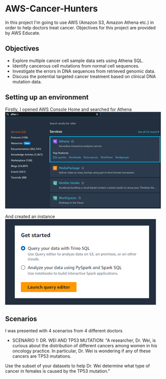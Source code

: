 # AWS-Cancer-Hunters
In this project I'm going to use AWS (Amazon S3, Amazon Athena etc.) in order to help doctors treat cancer. Objectives for this project are provided by AWS Educate.

## Objectives

- Explore multiple cancer cell sample data sets using Athena SQL.
- Identify cancerous cell mutations from normal cell sequences.
- Investigate the errors in DNA sequences from retrieved genomic data.
- Discuss the potential targeted cancer treatment based on clinical DNA mutation data.


## Setting up an environment
Firstly, I opened AWS Console Home and searched for Athena
![](images/Athena-select.png)

And created an instance
![](images/Query_your_data.png)

## Scenarios
I was presented with 4 scenarios from 4 different doctors

- SCENARIO 1: DR. WEI AND TP53 MUTATION:
"A researcher, Dr. Wei, is curious about the distribution of different cancers among women in his oncology practice. In particular, Dr. Wei is wondering if any of these cancers are TP53 mutations.

Use the subset of your datasets to help Dr. Wei determine what type of cancer in females is caused by the TP53 mutation."


